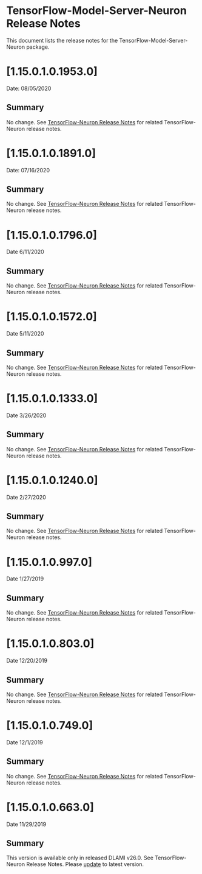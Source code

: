 # TensorFlow-Model-Server-Neuron Release Notes

This document lists the release notes for the TensorFlow-Model-Server-Neuron package.


# [1.15.0.1.0.1953.0]

Date: 08/05/2020

## Summary

No change.  See [TensorFlow-Neuron Release Notes](./tensorflow-neuron.md) for related TensorFlow-Neuron release notes.



# [1.15.0.1.0.1891.0]

Date: 07/16/2020

## Summary

No change.  See [TensorFlow-Neuron Release Notes](./tensorflow-neuron.md) for related TensorFlow-Neuron release notes.


# [1.15.0.1.0.1796.0]

Date 6/11/2020

## Summary

No change.  See [TensorFlow-Neuron Release Notes](./tensorflow-neuron.md) for related TensorFlow-Neuron release notes.

# [1.15.0.1.0.1572.0]

Date 5/11/2020

## Summary

No change.  See [TensorFlow-Neuron Release Notes](./tensorflow-neuron.md) for related TensorFlow-Neuron release notes.

# [1.15.0.1.0.1333.0]

Date 3/26/2020

## Summary

No change.  See [TensorFlow-Neuron Release Notes](./tensorflow-neuron.md) for related TensorFlow-Neuron release notes.

# [1.15.0.1.0.1240.0]

Date 2/27/2020

## Summary

No change.  See [TensorFlow-Neuron Release Notes](./tensorflow-neuron.md) for related TensorFlow-Neuron release notes.
 
# [1.15.0.1.0.997.0]

Date 1/27/2019

## Summary

No change.  See [TensorFlow-Neuron Release Notes](./tensorflow-neuron.md) for related TensorFlow-Neuron release notes.
 

# [1.15.0.1.0.803.0]

Date 12/20/2019

## Summary

No change.  See [TensorFlow-Neuron Release Notes](./tensorflow-neuron.md) for related TensorFlow-Neuron release notes.


# [1.15.0.1.0.749.0]

Date 12/1/2019

## Summary

No change.  See [TensorFlow-Neuron Release Notes](./tensorflow-neuron.md) for related TensorFlow-Neuron release notes.


# [1.15.0.1.0.663.0]

Date 11/29/2019

## Summary

This version is available only in released DLAMI v26.0. See TensorFlow-Neuron Release Notes. Please [update](./dlami-release-notes.md#known-issues) to latest version.
